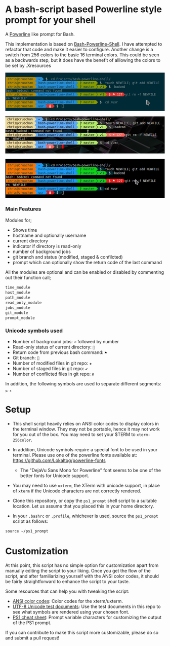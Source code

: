 A bash-script based Powerline style prompt for your shell
=========================================================

A [Powerline](https://github.com/Lokaltog/vim-powerline) like prompt for Bash.

This implementation is based on [Bash-Powerline-Shell](https://github.com/abhijitvalluri/bash-powerline-shell). I have attempted to refactor that code and make it easier to configure. Another change is a switch from 256 colors to the basic 16 terminal colors. This could be seen as a backwards step, but it does have the benefit of alllowing the colors to be set by .Xresources

![Solarised Theme](/Screenshots/Solarised.png?raw=true "Powerline PS1 on Konsole with Solarised theme")

![Urxvt With Custom Theme](/Screenshots/CustomUrxvt.png?raw=true "Powerline PS1 on urxvt with custom .Xresources")

![Breeze Theme](/Screenshots/Breeze.png?raw=true "Powerline PS1 on Konsole with Breeze theme")

### Main Features

Modules for;

* Shows time
* hostname and optionally username
* current directory
* indicator if directory is read-only
* number of background jobs
* git branch and status (modified, staged & confilcted)
* prompt which can optionally show the return code of the last command

All the modules are optional and can be enabled or disabled by commenting out their function call;

    time_module
    host_module
    path_module
    read_only_module
    jobs_module
    git_module
    prompt_module

### Unicode symbols used

* Number of background jobs: `⏎` followed by number
* Read-only status of current directory: ``
* Return code from previous bash command: `⚑`
* Git branch: ``
* Number of modified files in git repo: `✚`
* Number of staged files in git repo: `✔`
* Number of conflicted files in git repo: `✘`

In addition, the following symbols are used to separate different segments: , 

# Setup

* This shell script heavily relies on ANSI color codes to display colors in the terminal window. They may not be portable, hence it may not work for you out of the box. You may need to set your $TERM to `xterm-256color`.

* In addition, Unicode symbols require a special font to be used in your terminal. Please use one of the powerline fonts available at: https://github.com/Lokaltog/powerline-fonts

  * The "DejaVu Sans Mono for Powerline" font seems to be one of the better fonts for Unicode support.

* You may need to use `uxterm`, the XTerm with unicode support, in place of `xterm` if the Unicode characters are not correctly rendered.

* Clone this repository, or copy the `ps1_prompt` shell script to a suitable location. Let us assume that you placed this in your home directory.

* In your `.bashrc` or `.profile`, whichever is used, source the `ps1_prompt` script as follows:

```
source ~/ps1_prompt
```

# Customization

At this point, this script has no simple option for customization apart from manually editing the script to your liking. Once you get the flow of the script, and after familiarizing yourself with the ANSI color codes, it should be fairly straightforward to enhance the script to your taste.

Some resources that can help you with tweaking the script:

* [ANSI color codes](https://en.wikipedia.org/wiki/ANSI_escape_code#Colors): Color codes for the xterm/uxterm.
* [UTF-8 Unicode test documents](https://github.com/bits/UTF-8-Unicode-Test-Documents.git): Use the test documents in this repo to see what symbols are rendered using your chosen font.
* [PS1 cheat sheet](https://ss64.com/bash/syntax-prompt.html): Prompt variable characters for customizing the output of the PS1 prompt.

If you can contribute to make this script more customizable, please do so and submit a pull request!
